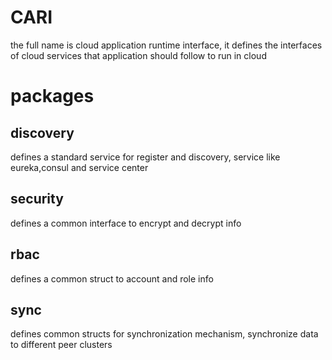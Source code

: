 # CARI
the full name is cloud application runtime interface, 
it defines the interfaces of cloud services that application should follow to run in cloud


# packages
## discovery
defines a standard service for register and discovery, service like eureka,consul and service center 

## security
defines a common interface to encrypt and decrypt info

## rbac
defines a common struct to account and role info

## sync
defines common structs for synchronization mechanism, synchronize data to different peer clusters
